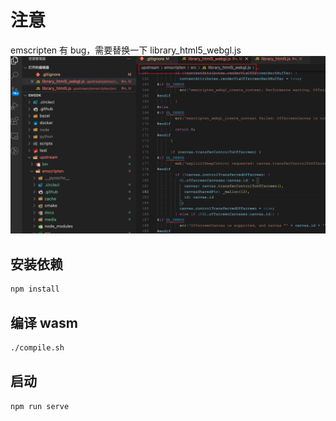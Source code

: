 # 注意
emscripten 有 bug，需要替换一下 library_html5_webgl.js
![filePosition](./file.png)

## 安装依赖
```sh
npm install
```
## 编译 wasm
```sh
./compile.sh
```
## 启动
```sh
npm run serve
```
